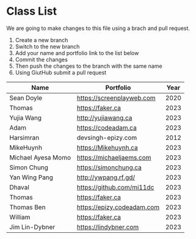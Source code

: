 # Class List

We are going to make changes to this file using a brach and pull request.

1. Create a new branch
2. Switch to the new branch
3. Add your name and portfolio link to the list below
4. Commit the changes
5. Then push the changes to the branch with the same name
6. Using GiutHub submit a pull request

| Name                           | Portfolio                                                    | Year       |
| ------------------------------ | ------------------------------------------------------------ | ---------- |
| Sean Doyle                     | https://screenplayweb.com                                    | 2020       |
| Thomas                         | https://faker.ca                                             | 2023       | 
| Yujia Wang                     | http://yujiawang.ca                                          | 2023       |
| Adam                           | https://codeadam.ca                                          | 2023       |
| Harsimran                      | devsingh-epizy.com                                           | 2012       |
| MikeHuynh                      | https://Mikehuynh.ca                                         | 2023       |
| Michael Ayesa Momo             | https://michaeljaems.com                                     | 2023       |
| Simon Chung                    | https://simonchung.ca                                        | 2023       |
| Yan Wing Pang                  | http://ywpang.rf.gd/                                         | 2023       |
| Dhaval                         | https://github.com/mi11dc                                    | 2023       |
| Thomas                         | https://faker.ca                                             | 2023       |
| Thomas Ben                     | https://epizy.codeadam.com                                   | 2023       |
| William                        | https://faker.ca                                             | 2023       |
| Jim Lin-Dybner                 | https://lindybner.com                                        | 2023       |
